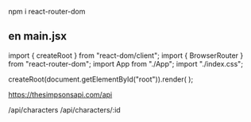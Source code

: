 npm i react-router-dom


## en main.jsx 
import { createRoot } from "react-dom/client";
import { BrowserRouter } from "react-router-dom";
import App from "./App";
import "./index.css";

createRoot(document.getElementById("root")).render(
  <BrowserRouter>
    <App />
  </BrowserRouter>
);


https://thesimpsonsapi.com/api


/api/characters
/api/characters/:id

